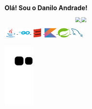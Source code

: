 ## Olá! Sou o Danilo Andrade!


<div align="center">
  <a href="https://github.com/dandrade-meli">
  <img height="180em" src="https://github-readme-stats.vercel.app/api?username=dandrade-meli&show_icons=true&theme=dark&include_all_commits=true&count_private=true"/>
  <img height="180em" src="https://github-readme-stats.vercel.app/api/top-langs/?username=dandrade-meli&layout=compact&langs_count=7&theme=dark"/>
</div>
  
<div style="display: inline_block"><br>
  <img align="center" alt="Dani-Andrade-Java" height="30" width="40" src="https://raw.githubusercontent.com/devicons/devicon/master/icons/java/java-original.svg">
  <img align="center" alt="Dani-Andrade-Go" height="30" width="40" src="https://raw.githubusercontent.com/devicons/devicon/master/icons/go/go-original-wordmark.svg">
  <img align="center" alt="Dani-Andrade-Scala" height="30" width="40" src="https://raw.githubusercontent.com/devicons/devicon/master/icons/scala/scala-original.svg">
  <img align="center" alt="Dani-Andrade-Kotlin" height="30" width="40" src="https://raw.githubusercontent.com/devicons/devicon/master/icons/kotlin/kotlin-original.svg">
  <img align="center" alt="Dani-Andrade-Spring" height="30" width="40" src="https://raw.githubusercontent.com/devicons/devicon/master/icons/spring/spring-original.svg">
    <img align="center" alt="Dani-Andrade-MySQL" height="30" width="40" src="https://raw.githubusercontent.com/devicons/devicon/master/icons/mysql/mysql-original.svg">
  
</div>
  
##

![Snake animation](https://github.com/dandrade-meli/dandrade-meli/blob/output/github-contribution-grid-snake.svg)
  

<!--
**dandrade-meli/dandrade-meli** is a ✨ _special_ ✨ repository because its `README.md` (this file) appears on your GitHub profile.

Here are some ideas to get you started:

- 🔭 I’m currently working on ...
- 🌱 I’m currently learning ...
- 👯 I’m looking to collaborate on ...
- 🤔 I’m looking for help with ...
- 💬 Ask me about ...
- 📫 How to reach me: ...
- 😄 Pronouns: ...
- ⚡ Fun fact: ...
-->
